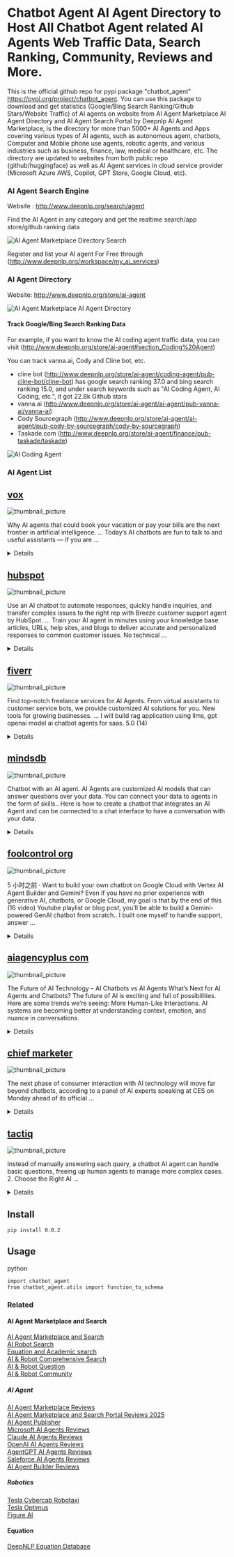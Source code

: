 # Chatbot Agent AI Agent Directory to Host All Chatbot Agent related AI Agents Web Traffic Data, Search Ranking, Community, Reviews and More.

This is the official github repo for pypi package "chatbot_agent" https://pypi.org/project/chatbot_agent. You can use this package to download and get statistics (Google/Bing Search Ranking/Github Stars/Website Traffic) of AI agents on website from AI Agent Marketplace AI Agent Directory and AI Agent Search Portal by Deepnlp AI Agent Marketplace, is the directory for more than 5000+ AI Agents and Apps covering various types of AI agents, such as autonomous agent, chatbots, Computer and Mobile phone use agents, robotic agents, and various industries such as business, finance, law, medical or healthcare, etc. The directory are updated to websites from both public repo (github/huggingface) as well as AI Agent services in cloud service provider (Microsoft Azure AWS, Copilot, GPT Store, Google Cloud, etc). 

### AI Agent Search Engine

Website : http://www.deepnlp.org/search/agent

Find the AI Agent in any category and get the realtime search/app store/github ranking data

![AI Agent Marketplace Directory Search](https://raw.githubusercontent.com/AI-Agent-Hub/AI-Agent-Marketplace/refs/heads/main/AI%20Agent%20Marketplace%20Search.jpg)

Register and list your AI agent For Free through (http://www.deepnlp.org/workspace/my_ai_services)


### AI Agent Directory

Website: http://www.deepnlp.org/store/ai-agent

![AI Agent Marketplace AI Agent Directory](https://raw.githubusercontent.com/AI-Agent-Hub/AI-Agent-Marketplace/refs/heads/main/docs/ai_agents_navigation.jpg)

#### Track Google/Bing Search Ranking Data

For example, if you want to know the AI coding agent traffic data, you can visit (http://www.deepnlp.org/store/ai-agent#section_Coding%20Agent)

You can track vanna.ai, Cody and Cline bot, etc.

- cline bot (http://www.deepnlp.org/store/ai-agent/coding-agent/pub-cline-bot/cline-bot) has google search ranking 37.0 and bing search ranking 15.0, and under search keywords such as "AI Coding Agent, AI Coding, etc.", it got 22.8k Github stars 
- vanna.ai (http://www.deepnlp.org/store/ai-agent/ai-agent/pub-vanna-ai/vanna-ai)
- Cody Sourcegraph (http://www.deepnlp.org/store/ai-agent/ai-agent/pub-cody-by-sourcegraph/cody-by-sourcegraph)
- Taskade.com (http://www.deepnlp.org/store/ai-agent/finance/pub-taskade/taskade)

![AI Coding Agent](https://raw.githubusercontent.com/AI-Agent-Hub/AI-Agent-Marketplace/refs/heads/main/docs/image_coding_agent_v2.jpg)


### AI Agent List

## [vox](https://www.vox.com/future-perfect/24114582/artificial-intelligence-agents-openai-chatgpt-microsoft-google-ai-safety-risk-anthropic-claude)
![thumbnail_picture](https://th.bing.com/th?id=ODLS.0ae9a587-2dac-4b6a-88aa-1633e0365a2b&w=32&h=32&qlt=94&pcl=fffffa&o=6&pid=1.2)

Why AI agents that could book your vacation or pay your bills are the next frontier in artificial intelligence. ... Today’s AI chatbots are fun to talk to and useful assistants — if you are ...
<details>

### Website
https://www.vox.com/future-perfect/24114582/artificial-intelligence-agents-openai-chatgpt-microsoft-google-ai-safety-risk-anthropic-claude
### Description
Why AI agents that could book your vacation or pay your bills are the next frontier in artificial intelligence. ... Today’s AI chatbots are fun to talk to and useful assistants — if you are ...
### Category
Chatbot
### Tags
AI AGENT,CHATBOT
### Reviews
[vox Reviews Traffic and AI Agent Marketplace](http://www.deepnlp.org/store/ai-agent/chatbot/pub-vox/vox)
### Links
https://www.vox.com/future-perfect/24114582/artificial-intelligence-agents-openai-chatgpt-microsoft-google-ai-safety-risk-anthropic-claude<br>
http://www.deepnlp.org/store/ai-agent/chatbot/pub-vox/vox<br>

</details>



## [hubspot](https://www.hubspot.com/products/service/ai-customer-service-agent)
![thumbnail_picture](https://th.bing.com/th?id=ODLS.1df016dc-08e4-40b5-905f-7649c1db7234&w=32&h=32&qlt=95&pcl=fffffa&o=6&pid=1.2)

Use an AI chatbot to automate responses, quickly handle inquiries, and transfer complex issues to the right rep with Breeze customer support agent by HubSpot. ... Train your AI agent in minutes using your knowledge base articles, URLs, help sites, and blogs to deliver accurate and personalized responses to common customer issues. No technical ...
<details>

### Website
https://www.hubspot.com/products/service/ai-customer-service-agent
### Description
Use an AI chatbot to automate responses, quickly handle inquiries, and transfer complex issues to the right rep with Breeze customer support agent by HubSpot. ... Train your AI agent in minutes using your knowledge base articles, URLs, help sites, and blogs to deliver accurate and personalized responses to common customer issues. No technical ...
### Category
Chatbot
### Tags
AI AGENT,CHATBOT
### Reviews
[hubspot Reviews Traffic and AI Agent Marketplace](http://www.deepnlp.org/store/ai-agent/chatbot/pub-hubspot/hubspot)
### Links
https://www.hubspot.com/products/service/ai-customer-service-agent<br>
http://www.deepnlp.org/store/ai-agent/chatbot/pub-hubspot/hubspot<br>

</details>



## [fiverr](https://www.fiverr.com/categories/programming-tech/ai-coding/ai-agents-development)
![thumbnail_picture](https://th.bing.com/th?id=ODLS.747377cd-ec3f-4d32-bc6e-31acdb67126b&w=32&h=32&qlt=90&pcl=fffffa&r=0&o=6&pid=1.2)

Find top-notch freelance services for AI Agents. From virtual assistants to customer service bots, we provide customized AI solutions for you. New tools for growing businesses. ... I will build rag application using llms, gpt openai model ai chatbot agents for saas. 5.0 (14)
<details>

### Website
https://www.fiverr.com/categories/programming-tech/ai-coding/ai-agents-development
### Description
Find top-notch freelance services for AI Agents. From virtual assistants to customer service bots, we provide customized AI solutions for you. New tools for growing businesses. ... I will build rag application using llms, gpt openai model ai chatbot agents for saas. 5.0 (14)
### Category
Chatbot
### Tags
ADS,AI AGENT,CHATBOT
### Reviews
[fiverr Reviews Traffic and AI Agent Marketplace](http://www.deepnlp.org/store/ai-agent/chatbot/pub-fiverr/fiverr)
### Links
https://www.fiverr.com/categories/programming-tech/ai-coding/ai-agents-development<br>
http://www.deepnlp.org/store/ai-agent/chatbot/pub-fiverr/fiverr<br>

</details>



## [mindsdb](https://docs.mindsdb.com/mindsdb_sql/agents/chatbot)
![thumbnail_picture](https://th.bing.com/th?id=ODLS.78d3de3c-c3da-474d-a29f-4e038beaee34&w=32&h=32&qlt=95&pcl=fffffa&r=0&o=6&pid=1.2)

Chatbot with an AI agent. AI Agents are customized AI models that can answer questions over your data. You can connect your data to agents in the form of skills.. Here is how to create a chatbot that integrates an AI Agent and can be connected to a chat interface to have a conversation with your data.
<details>

### Website
https://docs.mindsdb.com/mindsdb_sql/agents/chatbot
### Description
Chatbot with an AI agent. AI Agents are customized AI models that can answer questions over your data. You can connect your data to agents in the form of skills.. Here is how to create a chatbot that integrates an AI Agent and can be connected to a chat interface to have a conversation with your data.
### Category
Chatbot
### Tags
AI AGENT,CHATBOT
### Reviews
[mindsdb Reviews Traffic and AI Agent Marketplace](http://www.deepnlp.org/store/ai-agent/chatbot/pub-mindsdb/mindsdb)
### Links
https://docs.mindsdb.com/mindsdb_sql/agents/chatbot<br>
http://www.deepnlp.org/store/ai-agent/chatbot/pub-mindsdb/mindsdb<br>

</details>



## [foolcontrol org](https://foolcontrol.org/?p=5051)
![thumbnail_picture](https://th.bing.com/th?id=ODLS.A2450BEC-5595-40BA-9F13-D9EC6AB74B9F&w=32&h=32&qlt=99&pcl=fffffa&r=0&o=6&pid=1.2)

5 小时之前 · Want to build your own chatbot on Google Cloud with Vertex AI Agent Builder and Gemini? Even if you have no prior experience with generative AI, chatbots, or Google Cloud, my goal is that by the end of this (16 video) Youtube playlist or blog post, you’ll be able to build a Gemini-powered GenAI chatbot from scratch.. I built one myself to handle support, answer …
<details>

### Website
https://foolcontrol.org/?p=5051
### Description
5 小时之前 · Want to build your own chatbot on Google Cloud with Vertex AI Agent Builder and Gemini? Even if you have no prior experience with generative AI, chatbots, or Google Cloud, my goal is that by the end of this (16 video) Youtube playlist or blog post, you’ll be able to build a Gemini-powered GenAI chatbot from scratch.. I built one myself to handle support, answer …
### Category
Chatbot
### Tags
AI AGENT,CHATBOT
### Reviews
[foolcontrol org Reviews Traffic and AI Agent Marketplace](http://www.deepnlp.org/store/ai-agent/chatbot/pub-foolcontrol-org/foolcontrol-org)
### Links
https://foolcontrol.org/?p=5051<br>
http://www.deepnlp.org/store/ai-agent/chatbot/pub-foolcontrol-org/foolcontrol-org<br>

</details>



## [aiagencyplus com](https://aiagencyplus.com/ai-agent-vs-chatbot/)
![thumbnail_picture](https://th.bing.com/th?id=ODLS.A2450BEC-5595-40BA-9F13-D9EC6AB74B9F&w=32&h=32&qlt=91&pcl=fffffc&r=0&o=6&pid=1.2)

The Future of AI Technology – AI Chatbots vs AI Agents What’s Next for AI Agents and Chatbots? The future of AI is exciting and full of possibilities. Here are some trends we’re seeing: More Human-Like Interactions. AI systems are becoming better at understanding context, emotion, and nuance in conversations.
<details>

### Website
https://aiagencyplus.com/ai-agent-vs-chatbot/
### Description
The Future of AI Technology – AI Chatbots vs AI Agents What’s Next for AI Agents and Chatbots? The future of AI is exciting and full of possibilities. Here are some trends we’re seeing: More Human-Like Interactions. AI systems are becoming better at understanding context, emotion, and nuance in conversations.
### Category
Chatbot
### Tags
AI AGENT,CHATBOT
### Reviews
[aiagencyplus com Reviews Traffic and AI Agent Marketplace](http://www.deepnlp.org/store/ai-agent/chatbot/pub-aiagencyplus-com/aiagencyplus-com)
### Links
https://aiagencyplus.com/ai-agent-vs-chatbot/<br>
http://www.deepnlp.org/store/ai-agent/chatbot/pub-aiagencyplus-com/aiagencyplus-com<br>

</details>



## [chief marketer](https://www.chiefmarketer.com/beyond-the-chatbot-ai-agents-virtual-humans-and-conversational-ai/)
![thumbnail_picture](https://th.bing.com/th?id=ODLS.9dc97b01-7a0f-4111-8c9a-a4a0eb91eecd&w=32&h=32&qlt=98&pcl=fffffa&o=6&pid=1.2)

The next phase of consumer interaction with AI technology will move far beyond chatbots, according to a panel of AI experts speaking at CES on Monday ahead of its official …
<details>

### Website
https://www.chiefmarketer.com/beyond-the-chatbot-ai-agents-virtual-humans-and-conversational-ai/
### Description
The next phase of consumer interaction with AI technology will move far beyond chatbots, according to a panel of AI experts speaking at CES on Monday ahead of its official …
### Category
Chatbot
### Tags
AI AGENT,CHATBOT
### Reviews
[chief marketer Reviews Traffic and AI Agent Marketplace](http://www.deepnlp.org/store/ai-agent/chatbot/pub-chief-marketer/chief-marketer)
### Links
https://www.chiefmarketer.com/beyond-the-chatbot-ai-agents-virtual-humans-and-conversational-ai/<br>
http://www.deepnlp.org/store/ai-agent/chatbot/pub-chief-marketer/chief-marketer<br>

</details>



## [tactiq](https://tactiq.io/learn/ai-agents-explained)
![thumbnail_picture](https://th.bing.com/th?id=ODLS.012e01fe-de9e-42cf-81dd-dff50a14ec2b&w=32&h=32&qlt=92&pcl=fffffc&o=6&pid=1.2)

Instead of manually answering each query, a chatbot AI agent can handle basic questions, freeing up human agents to manage more complex cases. 2. Choose the Right AI …
<details>

### Website
https://tactiq.io/learn/ai-agents-explained
### Description
Instead of manually answering each query, a chatbot AI agent can handle basic questions, freeing up human agents to manage more complex cases. 2. Choose the Right AI …
### Category
Chatbot
### Tags
AI AGENT,WORKFLOW,CHATBOT
### Reviews
[tactiq Reviews Traffic and AI Agent Marketplace](http://www.deepnlp.org/store/ai-agent/chatbot/pub-tactiq/tactiq)
### Links
https://tactiq.io/learn/ai-agents-explained<br>
http://www.deepnlp.org/store/ai-agent/chatbot/pub-tactiq/tactiq<br>

</details>





## Install


```
pip install 0.0.2

```

## Usage
python 

```
import chatbot_agent
from chatbot_agent.utils import function_to_schema

```


### Related
#### AI Agent Marketplace and Search
[AI Agent Marketplace and Search](http://www.deepnlp.org/search/agent) <br>
[AI Robot Search](http://www.deepnlp.org/search/robot) <br>
[Equation and Academic search](http://www.deepnlp.org/search/equation) <br>
[AI & Robot Comprehensive Search](http://www.deepnlp.org/search) <br>
[AI & Robot Question](http://www.deepnlp.org/question) <br>
[AI & Robot Community](http://www.deepnlp.org/community) <br>
##### AI Agent
[AI Agent Marketplace Reviews](http://www.deepnlp.org/store/ai-agent) <br>
[AI Agent Marketplace and Search Portal Reviews 2025](http://www.deepnlp.org/blog/ai-agent-marketplace-and-search-portal-reviews-2025) <br>
[AI Agent Publisher](http://www.deepnlp.org/store/pub?category=ai-agent) <br>
[Microsoft AI Agents Reviews](http://www.deepnlp.org/store/pub/pub-microsoft-ai-agent) <br>
[Claude AI Agents Reviews](http://www.deepnlp.org/store/pub/pub-claude-ai-agent) <br>
[OpenAI AI Agents Reviews](http://www.deepnlp.org/store/pub/pub-openai-ai-agent) <br>
[AgentGPT AI Agents Reviews](http://www.deepnlp.org/store/pub/pub-agentgpt) <br>
[Saleforce AI Agents Reviews](http://www.deepnlp.org/store/pub/pub-salesforce-ai-agent) <br>
[AI Agent Builder Reviews](http://www.deepnlp.org/store/ai-agent/ai-agent-builder) <br>
##### Robotics
[Tesla Cybercab Robotaxi](http://www.deepnlp.org/store/pub/pub-tesla-cybercab) <br>
[Tesla Optimus](http://www.deepnlp.org/store/pub/pub-tesla-optimus) <br>
[Figure AI](http://www.deepnlp.org/store/pub/pub-figure-ai) <br>
#### Equation
[DeepNLP Equation Database](http://www.deepnlp.org/equation) <br>

